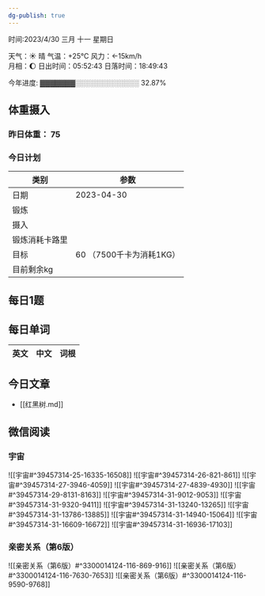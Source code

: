 ```yaml
---
dg-publish: true
---
```



时间:2023/4/30 三月 十一 星期日

天气：☀️   晴 气温：+25°C 风力：←15km/h  
月相：🌔 日出时间：05:52:43 日落时间：18:49:43

今年进度: ▓▓▓▓▓▓▓░░░░░░░░░░░░░ 32.87%

## 体重摄入

### 昨日体重： 75
### 今日计划
| 类别           | 参数                    |
| -------------- | ----------------------- |
| 日期           | 2023-04-30               |
| 锻炼           |               |
| 摄入           |  |
| 锻炼消耗卡路里 | |
| 目标           | 60      （7500千卡为消耗1KG）                |
| 目前剩余kg               |                          |



## 每日1题


## 每日单词

| 英文       | 中文       |词根|
| ---------- | ---------- | ---|


## 今日文章
- [[红黑树.md]]


## 微信阅读

<!-- start of weread -->

### 宇宙
![[宇宙#^39457314-25-16335-16508]]
![[宇宙#^39457314-26-821-861]]
![[宇宙#^39457314-27-3946-4059]]
![[宇宙#^39457314-27-4839-4930]]
![[宇宙#^39457314-29-8131-8163]]
![[宇宙#^39457314-31-9012-9053]]
![[宇宙#^39457314-31-9320-9411]]
![[宇宙#^39457314-31-13240-13265]]
![[宇宙#^39457314-31-13786-13885]]
![[宇宙#^39457314-31-14940-15064]]
![[宇宙#^39457314-31-16609-16672]]
![[宇宙#^39457314-31-16936-17103]]

### 亲密关系（第6版）
![[亲密关系（第6版）#^3300014124-116-869-916]]
![[亲密关系（第6版）#^3300014124-116-7630-7653]]
![[亲密关系（第6版）#^3300014124-116-9590-9768]]

<!-- end of weread -->
